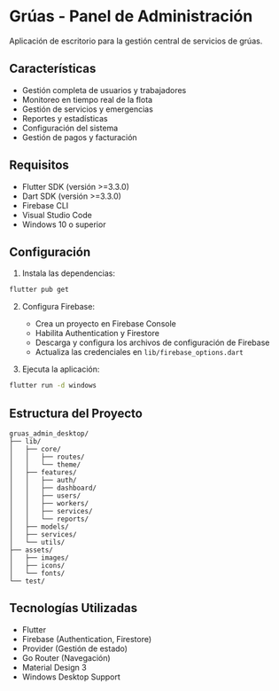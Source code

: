# Grúas - Panel de Administración

Aplicación de escritorio para la gestión central de servicios de grúas.

## Características

- Gestión completa de usuarios y trabajadores
- Monitoreo en tiempo real de la flota
- Gestión de servicios y emergencias
- Reportes y estadísticas
- Configuración del sistema
- Gestión de pagos y facturación

## Requisitos

- Flutter SDK (versión >=3.3.0)
- Dart SDK (versión >=3.3.0)
- Firebase CLI
- Visual Studio Code
- Windows 10 o superior

## Configuración

1. Instala las dependencias:
```bash
flutter pub get
```

2. Configura Firebase:
   - Crea un proyecto en Firebase Console
   - Habilita Authentication y Firestore
   - Descarga y configura los archivos de configuración de Firebase
   - Actualiza las credenciales en `lib/firebase_options.dart`

3. Ejecuta la aplicación:
```bash
flutter run -d windows
```

## Estructura del Proyecto

```
gruas_admin_desktop/
├── lib/
│   ├── core/
│   │   ├── routes/
│   │   └── theme/
│   ├── features/
│   │   ├── auth/
│   │   ├── dashboard/
│   │   ├── users/
│   │   ├── workers/
│   │   ├── services/
│   │   └── reports/
│   ├── models/
│   ├── services/
│   └── utils/
├── assets/
│   ├── images/
│   ├── icons/
│   └── fonts/
└── test/
```

## Tecnologías Utilizadas

- Flutter
- Firebase (Authentication, Firestore)
- Provider (Gestión de estado)
- Go Router (Navegación)
- Material Design 3
- Windows Desktop Support
